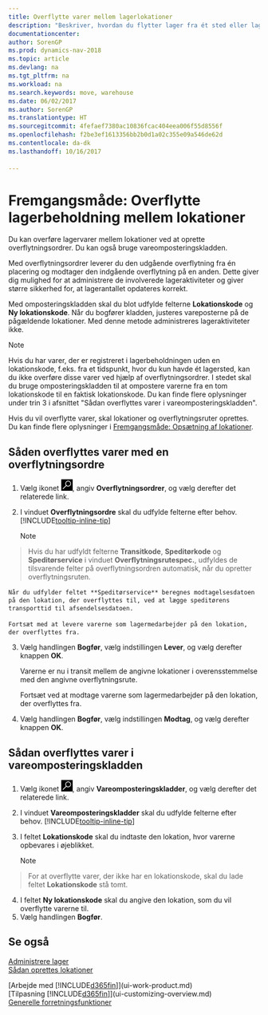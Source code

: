 ```yaml
---
title: Overflytte varer mellem lagerlokationer
description: "Beskriver, hvordan du flytter lager fra ét sted eller lagersted til et andet enten med omposteringskladden eller overflytningsordrer."
documentationcenter: 
author: SorenGP
ms.prod: dynamics-nav-2018
ms.topic: article
ms.devlang: na
ms.tgt_pltfrm: na
ms.workload: na
ms.search.keywords: move, warehouse
ms.date: 06/02/2017
ms.author: SorenGP
ms.translationtype: HT
ms.sourcegitcommit: 4fefaef7380ac10836fcac404eea006f55d8556f
ms.openlocfilehash: f2be3ef1613356bb2b0d1a02c355e09a546de62d
ms.contentlocale: da-dk
ms.lasthandoff: 10/16/2017

---
```

# <a name="how-to-transfer-inventory-between-locations"></a>Fremgangsmåde: Overflytte lagerbeholdning mellem lokationer
Du kan overføre lagervarer mellem lokationer ved at oprette overflytningsordrer. Du kan også bruge vareomposteringskladden.

Med overflytningsordrer leverer du den udgående overflytning fra én placering og modtager den indgående overflytning på en anden. Dette giver dig mulighed for at administrere de involverede lageraktiviteter og giver større sikkerhed for, at lagerantallet opdateres korrekt.

Med omposteringskladden skal du blot udfylde felterne **Lokationskode** og **Ny lokationskode**. Når du bogfører kladden, justeres vareposterne på de pågældende lokationer. Med denne metode administreres lageraktiviteter ikke.

> [!NOTE]  
>   Hvis du har varer, der er registreret i lagerbeholdningen uden en lokationskode, f.eks. fra et tidspunkt, hvor du kun havde ét lagersted, kan du ikke overføre disse varer ved hjælp af overflytningsordrer. I stedet skal du bruge omposteringskladden til at ompostere varerne fra en tom lokationskode til en faktisk lokationskode.  Du kan finde flere oplysninger under trin 3 i afsnittet "Sådan overflyttes varer i vareomposteringskladden".

Hvis du vil overflytte varer, skal lokationer og overflytningsruter oprettes. Du kan finde flere oplysninger i [Fremgangsmåde: Opsætning af lokationer](inventory-how-setup-locations.md).

## <a name="to-transfer-items-with-a-transfer-order"></a>Såden overflyttes varer med en overflytningsordre
1. Vælg ikonet ![Søg efter side eller rapport](media/ui-search/search_small.png "Ikonet Søg efter side eller rapport"), angiv **Overflytningsordrer**, og vælg derefter det relaterede link.
2. I vinduet **Overflytningsordre** skal du udfylde felterne efter behov. [!INCLUDE[tooltip-inline-tip](includes/tooltip-inline-tip_md.md)]

    > [!NOTE]  
>   Hvis du har udfyldt felterne **Transitkode**, **Speditørkode** og **Speditørservice** i vinduet **Overflytningsrutespec.**, udfyldes de tilsvarende felter på overflytningsordren automatisk, når du opretter overflytningsruten.

    Når du udfylder feltet **Speditørservice** beregnes modtagelsesdatoen på den lokation, der overflyttes til, ved at lægge speditørens transporttid til afsendelsesdatoen.

    Fortsæt med at levere varerne som lagermedarbejder på den lokation, der overflyttes fra.
3. Vælg handlingen **Bogfør**, vælg indstillingen **Lever**, og vælg derefter knappen **OK**.

    Varerne er nu i transit mellem de angivne lokationer i overensstemmelse med den angivne overflytningsrute.

    Fortsæt ved at modtage varerne som lagermedarbejder på den lokation, der overflyttes fra.
4. Vælg handlingen **Bogfør**, vælg indstillingen **Modtag**, og vælg derefter knappen **OK**.

## <a name="to-transfer-items-with-the-item-reclassification-journal"></a>Sådan overflyttes varer i vareomposteringskladden
1. Vælg ikonet ![Søg efter side eller rapport](media/ui-search/search_small.png "Ikonet Søg efter side eller rapport"), angiv **Vareomposteringskladder**, og vælg derefter det relaterede link.
2. I vinduet **Vareomposteringskladder** skal du udfylde felterne efter behov. [!INCLUDE[tooltip-inline-tip](includes/tooltip-inline-tip_md.md)]
3. I feltet **Lokationskode** skal du indtaste den lokation, hvor varerne opbevares i øjeblikket.

    > [!NOTE]  
>   For at overflytte varer, der ikke har en lokationskode, skal du lade feltet **Lokationskode** stå tomt.
4. I feltet **Ny lokationskode** skal du angive den lokation, som du vil overflytte varerne til.
5. Vælg handlingen **Bogfør**.

## <a name="see-also"></a>Se også
[Administrere lager](inventory-manage-inventory.md)  
[Sådan oprettes lokationer](inventory-how-setup-locations.md)  

[Arbejde med [!INCLUDE[d365fin](includes/d365fin_md.md)]](ui-work-product.md)  
[Tilpasning [!INCLUDE[d365fin](includes/d365fin_md.md)]](ui-customizing-overview.md)  
[Generelle forretningsfunktioner](ui-across-business-areas.md)

##

